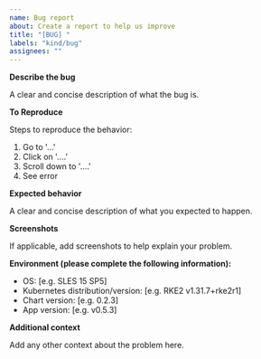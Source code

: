 ```yaml
---
name: Bug report
about: Create a report to help us improve
title: "[BUG] "
labels: "kind/bug"
assignees: ""
---
```


**Describe the bug**

A clear and concise description of what the bug is.

**To Reproduce**

Steps to reproduce the behavior:

1. Go to '...'
2. Click on '....'
3. Scroll down to '....'
4. See error

**Expected behavior**

A clear and concise description of what you expected to happen.

**Screenshots**

If applicable, add screenshots to help explain your problem.

**Environment (please complete the following information):**

- OS: [e.g. SLES 15 SP5]
- Kubernetes distribution/version: [e.g. RKE2 v1.31.7+rke2r1]
- Chart version: [e.g. 0.2.3]
- App version: [e.g. v0.5.3]

**Additional context**

Add any other context about the problem here.

